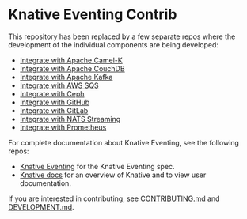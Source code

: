 # Knative Eventing Contrib

This repository has been replaced by a few separate repos where the development of the individual components are being developed:

* [Integrate with Apache Camel-K](https://github.com/knative-sandbox/eventing-camel)
* [Integrate with Apache CouchDB](https://github.com/knative-sandbox/eventing-couchdb)
* [Integrate with Apache Kafka](https://github.com/knative-sandbox/eventing-kafka)
* [Integrate with AWS SQS](https://github.com/knative-sandbox/eventing-awssqs)
* [Integrate with Ceph](https://github.com/knative-sandbox/eventing-ceph)
* [Integrate with GitHub](https://github.com/knative-sandbox/eventing-github)
* [Integrate with GitLab](https://github.com/knative-sandbox/eventing-gitlab)
* [Integrate with NATS Streaming](https://github.com/knative-sandbox/eventing-natss)
* [Integrate with Prometheus](https://github.com/knative-sandbox/eventing-prometheus)

For complete documentation about Knative Eventing, see the following repos:

- [Knative Eventing](https://www.knative.dev/docs/eventing/) for the Knative
  Eventing spec.
- [Knative docs](https://www.knative.dev/docs/) for an overview of Knative and
  to view user documentation.

If you are interested in contributing, see [CONTRIBUTING.md](./CONTRIBUTING.md)
and [DEVELOPMENT.md](./DEVELOPMENT.md).
